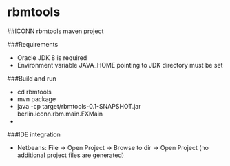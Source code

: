 rbmtools
========

##ICONN rbmtools maven project

###Requirements
* Oracle JDK 8 is required
* Environment variable JAVA_HOME pointing to JDK directory must be set

###Build and run
* cd rbmtools
* mvn package
* java -cp target/rbmtools-0.1-SNAPSHOT.jar berlin.iconn.rbm.main.FXMain
* 

###IDE integration
* Netbeans: File -> Open Project -> Browse to dir -> Open Project (no additional project files are generated)
